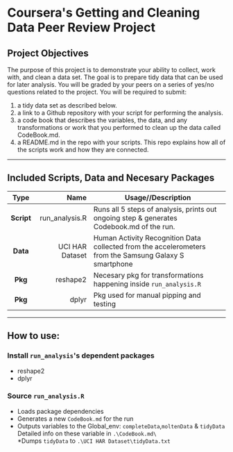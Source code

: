 
# Coursera's Getting and Cleaning Data Peer Review Project
## Project Objectives
The purpose of this project is to demonstrate your ability to collect, work with, and clean a data set. The goal is to prepare tidy data that can be used for later analysis. You will be graded by your peers on a series of yes/no questions related to the project. You will be required to submit: 
1) a tidy data set as described below.
2) a link to a Github repository with your script for performing the analysis.
3) a code book that describes the variables, the data, and any transformations or work that you performed to clean up the data called CodeBook.md. 
4) a README.md in the repo with your scripts. This repo explains how all of the scripts work and how they are connected.

* * *

## Included Scripts, Data and Necesary Packages

|Type|Name|Usage//Description|
|:---:|---:|---|
|**Script**|run_analysis.R| Runs all 5 steps of analysis, prints out ongoing step & generates Codebook.md of the run.|
|**Data**|UCI HAR Dataset | Human Activity Recognition Data collected from the accelerometers from the Samsung Galaxy S smartphone|
|**Pkg**|reshape2|Necesary pkg for transformations happening inside `run_analysis.R`|
|**Pkg**|dplyr| Pkg used for manual pipping and testing|
* * *
## How to use:
### Install `run_analysis`'s dependent packages
* reshape2
* dplyr

### Source `run_analysis.R`
* Loads package dependencies
* Generates a new `CodeBook.md` for the run
* Outputs variables to the Global_env: `completeData`,`moltenData` & `tidyData`\
	Detailed info on these variable in `.\CodeBook.md\`\
*Dumps `tidyData` to `.\UCI HAR Dataset\tidyData.txt`

